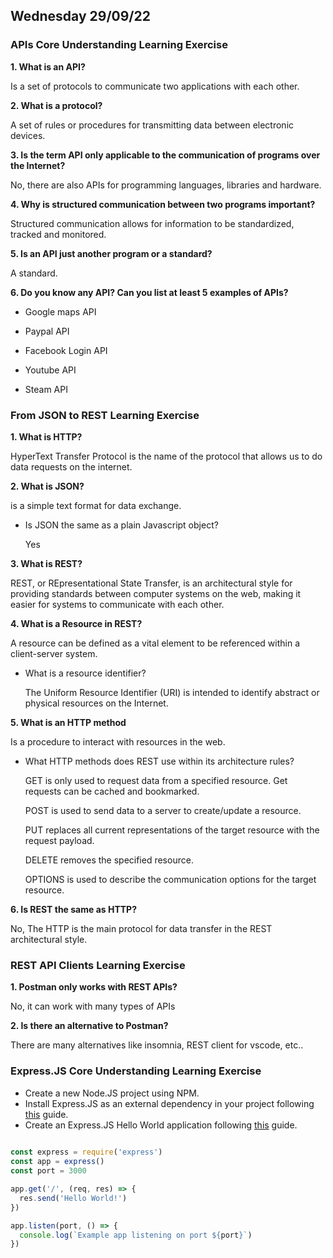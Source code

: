 ## Wednesday 29/09/22

### APIs Core Understanding Learning Exercise

**1. What is an API?**

Is a set of protocols to communicate two applications with each other.

**2. What is a protocol?**

A set of rules or procedures for transmitting data between electronic devices.

**3. Is the term API only applicable to the communication of programs over the Internet?**

No, there are also APIs for programming languages, libraries and hardware.

**4. Why is structured communication between two programs important?**

Structured communication allows for information to be standardized, tracked and monitored.

**5. Is an API just another program or a standard?**

A standard.

**6. Do you know any API? Can you list at least 5 examples of APIs?**

- Google maps API

- Paypal API

- Facebook Login API

- Youtube API

- Steam API

### From JSON to REST Learning Exercise

**1. What is HTTP?**

HyperText Transfer Protocol is the name of the protocol that allows us to do data requests on the internet.

**2. What is JSON?**

is a simple text format for data exchange.

- Is JSON the same as a plain Javascript object?

  Yes

**3. What is REST?**

REST, or REpresentational State Transfer, is an architectural style for providing standards between computer systems on the web, making it easier for systems to communicate with each other.

**4. What is a Resource in REST?**

A resource can be defined as a vital element to be referenced within a client-server system.

- What is a resource identifier?

  The Uniform Resource Identifier (URI) is intended to identify abstract or physical resources on the Internet.

**5. What is an HTTP method**

Is a procedure to interact with resources in the web.

- What HTTP methods does REST use within its architecture rules?

  GET is only used to request data from a specified resource. Get requests can be cached and bookmarked.

  POST is used to send data to a server to create/update a resource.

  PUT replaces all current representations of the target resource with the request payload.

  DELETE removes the specified resource.

  OPTIONS is used to describe the communication options for the target resource.
  
**6. Is REST the same as HTTP?**

No, The HTTP is the main protocol for data transfer in the REST architectural style.

### REST API Clients Learning Exercise

**1. Postman only works with REST APIs?**

No, it can work with many types of APIs

**2. Is there an alternative to Postman?**

There are many alternatives like insomnia, REST client for vscode, etc..

### Express.JS Core Understanding Learning Exercise

  - Create a new Node.JS project using NPM.
  - Install Express.JS as an external dependency in your project following [this](https://expressjs.com/es/starter/installing.html) guide.
  - Create an Express.JS Hello World application following [this](https://expressjs.com/es/starter/hello-world.html) guide.
  
```javascript
  
const express = require('express')
const app = express()
const port = 3000

app.get('/', (req, res) => {
  res.send('Hello World!')
})

app.listen(port, () => {
  console.log(`Example app listening on port ${port}`)
})


```
